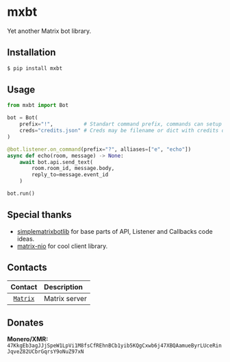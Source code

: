 # mxbt 

Yet another Matrix bot library.

## Installation

```sh
$ pip install mxbt
```

## Usage

```python
from mxbt import Bot

bot = Bot(
    prefix="!",          # Standart command prefix, commands can setup it own prefix
    creds="credits.json" # Creds may be filename or dict with credits data
)

@bot.listener.on_command(prefix="?", alliases=["e", "echo"])
async def echo(room, message) -> None:
    await bot.api.send_text(
        room.room_id, message.body,
        reply_to=message.event_id
    )

bot.run()
```

## Special thanks

* [simplematrixbotlib](https://codeberg.org/imbev/simplematrixbotlib) for base parts of API, Listener and Callbacks code ideas.
* [matrix-nio](https://github.com/poljar/matrix-nio) for cool client library.

## Contacts

| Contact                                               | Description       |
| :---:                                                 | :---              |
| [`Matrix`](https://matrix.to/#/#librehub:matrix.org)  | Matrix server     |

## Donates
**Monero/XMR:** `47KkgEb3agJJjSpeW1LpVi1M8fsCfREhnBCb1yib5KQgCxwb6j47XBQAamueByrLUceRinJqveZ82UCbrGqrsY9oNuZ97xN`

